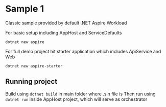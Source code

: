 # Sample 1

Classic sample provided by default .NET Aspire Workload

For basic setup including AppHost and ServiceDefaults
```
dotnet new aspire
```

For full demo project hit starter application which includes ApiService and Web

```
dotnet new aspire-starter 
```

## Running project

Build using `dotnet build` in main folder where .sln file is
Then run using `dotnet run` inside AppHost project, which will serve as orchestrator